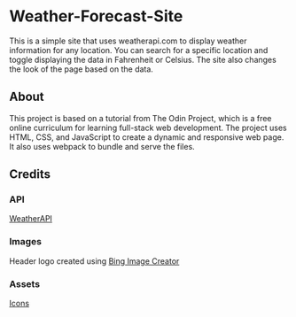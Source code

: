 # Weather-Forecast-Site

This is a simple site that uses weatherapi.com to display weather information for any location. You can search for a specific location and toggle displaying the data in Fahrenheit or Celsius. The site also changes the look of the page based on the data.

## About

This project is based on a tutorial from The Odin Project, which is a free online curriculum for learning full-stack web development. The project uses HTML, CSS, and JavaScript to create a dynamic and responsive web page. It also uses webpack to bundle and serve the files.

## Credits

### API

[WeatherAPI](https://www.weatherapi.com/)

### Images

Header logo created using [Bing Image Creator](https://www.bing.com/create)

### Assets

[Icons](https://pictogrammers.com/libraries/)
